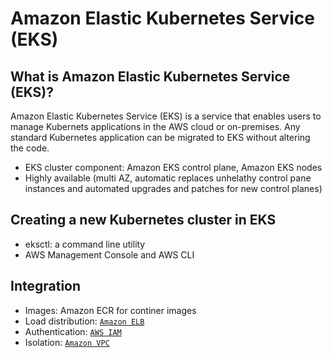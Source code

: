 # Amazon Elastic Kubernetes Service (EKS)
## What is Amazon Elastic Kubernetes Service (EKS)?
Amazon Elastic Kubernetes Service (EKS) is a service that enables users to manage Kubernets applications in the AWS cloud or on-premises. Any standard Kubernetes application can be migrated to EKS without altering the code.

- EKS cluster component: Amazon EKS control plane, Amazon EKS nodes
- Highly available (multi AZ, automatic replaces unhelathy control pane instances and automated upgrades and patches for new control planes)

## Creating a new Kubernetes cluster in EKS
- eksctl: a command line utility 
- AWS Management Console and AWS CLI

## Integration
- Images: Amazon ECR for continer images
- Load distribution: [`Amazon ELB`](./ELB.md)
- Authentication: [`AWS IAM`](./IAM.md)
- Isolation: [`Amazon VPC`](./VPC.md)

